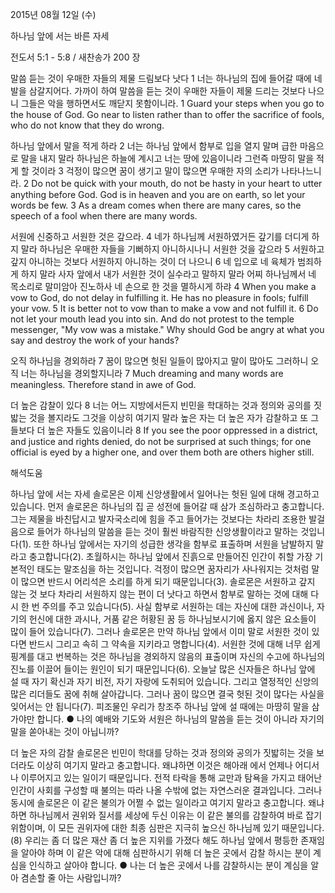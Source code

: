 2015년 08월 12일 (수)

하나님 앞에 서는 바른 자세 



전도서 5:1 - 5:8 / 새찬송가 200 장


말씀 듣는 것이 우매한 자들의 제물 드림보다 낫다
1 너는 하나님의 집에 들어갈 때에 네 발을 삼갈지어다. 가까이 하여 말씀을 듣는 것이 우매한 자들이 제물 드리는 것보다 나으니 그들은 악을 행하면서도 깨닫지 못함이니라. 
1 Guard your steps when you go to the house of God. Go near to listen rather than to offer the sacrifice of fools, who do not know that they do wrong. 

하나님 앞에서 말을 적게 하라
2 너는 하나님 앞에서 함부로 입을 열지 말며 급한 마음으로 말을 내지 말라 하나님은 하늘에 계시고 너는 땅에 있음이니라 그런즉 마땅히 말을 적게 할 것이라 3 걱정이 많으면 꿈이 생기고 말이 많으면 우매한 자의 소리가 나타나느니라. 
2 Do not be quick with your mouth, do not be hasty in your heart to utter anything before God. God is in heaven and you are on earth, so let your words be few. 3 As a dream comes when there are many cares, so the speech of a fool when there are many words.

서원에 신중하고 서원한 것은 갚으라.
4 네가 하나님께 서원하였거든 갚기를 더디게 하지 말라 하나님은 우매한 자들을 기뻐하지 아니하시나니 서원한 것을 갚으라 5 서원하고 갚지 아니하는 것보다 서원하지 아니하는 것이 더 나으니 6 네 입으로 네 육체가 범죄하게 하지 말라 사자 앞에서 내가 서원한 것이 실수라고 말하지 말라 어찌 하나님께서 네 목소리로 말미암아 진노하사 네 손으로 한 것을 멸하시게 하랴 
4 When you make a vow to God, do not delay in fulfilling it. He has no pleasure in fools; fulfill your vow. 5 It is better not to vow than to make a vow and not fulfill it. 6 Do not let your mouth lead you into sin. And do not protest to the temple messenger, "My vow was a mistake." Why should God be angry at what you say and destroy the work of your hands? 

오직 하나님을 경외하라
7 꿈이 많으면 헛된 일들이 많아지고 말이 많아도 그러하니 오직 너는 하나님을 경외할지니라 
7 Much dreaming and many words are meaningless. Therefore stand in awe of God.  

더 높은 감찰이 있다
8 너는 어느 지방에서든지 빈민을 학대하는 것과 정의와 공의를 짓밟는 것을 볼지라도 그것을 이상히 여기지 말라 높은 자는 더 높은 자가 감찰하고 또 그들보다 더 높은 자들도 있음이니라
8 If you see the poor oppressed in a district, and justice and rights denied, do not be surprised at such things; for one official is eyed by a higher one, and over them both are others higher still.

해석도움





하나님 앞에 서는 자세
솔로몬은 이제 신앙생활에서 일어나는 헛된 일에 대해 경고하고 있습니다. 먼저 솔로몬은 하나님의 집 곧 성전에 들어갈 때 삼가 조심하라고 충고합니다. 그는 제물을 바친답시고 발자국소리에 힘을 주고 들어가는 것보다는 차라리 조용한 발걸음으로 들어가 하나님의 말씀을 듣는 것이 훨씬 바람직한 신앙생활이라고 말하는 것입니다(1). 또한 하나님 앞에서는 자기의 성급한 생각을 함부로 표출하며 서원을 남발하지 말라고 충고합니다(2). 초월하시는 하나님 앞에서 진흙으로 만들어진 인간이 취할 가장 기본적인 태도는 말조심을 하는 것입니다. 걱정이 많으면 꿈자리가 사나워지는 것처럼 말이 많으면 반드시 어리석은 소리를 하게 되기 때문입니다(3). 솔로몬은 서원하고 갚지 않는 것 보다 차라리 서원하지 않는 편이 더 낫다고 하면서 함부로 말하는 것에 대해 다시 한 번 주의를 주고 있습니다(5). 사실 함부로 서원하는 데는 자신에 대한 과신이나, 자기의 헌신에 대한 과시나, 거품 같은 허황된 꿈 등 하나님보시기에 옳지 않은 요소들이 많이 들어 있습니다(7). 그러나 솔로몬은 만약 하나님 앞에서 이미 말로 서원한 것이 있다면 반드시 그리고 속히 그 약속을 지키라고 명합니다(4). 서원한 것에 대해 너무 쉽게 핑계를 대고 번복하는 것은 하나님을 경외하지 않음의 표출이며 자신의 수고에 하나님의 진노를 이끌어 들이는 원인이 되기 때문입니다(6). 오늘날 많은 신자들은 하나님 앞에 설 때 자기 확신과 자기 비전, 자기 자랑에 도취되어 있습니다. 그리고 열정적인 신앙의 많은 리더들도 꿈에 취해 살아갑니다. 그러나 꿈이 많으면 결국 헛된 것이 많다는 사실을 잊어서는 안 됩니다(7). 피조물인 우리가 창조주 하나님 앞에 설 때에는 마땅히 말을 삼가야만 합니다. 
● 나의 예배와 기도와 서원은 하나님의 말씀을 듣는 것이 아니라 자기의 말을 쏟아내는 것이 아닙니까?

더 높은 자의 감찰
솔로몬은 빈민이 학대를 당하는 것과 정의와 공의가 짓밟히는 것을 보더라도 이상히 여기지 말라고 충고합니다. 왜냐하면 이것은 해아래 에서 언제나 어디서나 이루어지고 있는 일이기 때문입니다. 전적 타락을 통해 교만과 탐욕을 가지고 태어난 인간이 사회를 구성할 때 불의는 따라 나올 수밖에 없는 자연스러운 결과입니다. 그러나 동시에 솔로몬은 이 같은 불의가 어쩔 수 없는 일이라고 여기지 말라고 충고합니다. 왜냐하면 하나님께서 권위와 질서를 세상에 두신 이유는 이 같은 불의를 감찰하여 바로 잡기 위함이며, 이 모든 권위자에 대한 최종 심판은 지극히 높으신 하나님께 있기 때문입니다.(8) 우리는 좀 더 많은 재산 좀 더 높은 지위를 가졌다 해도 하나님 앞에서 평등한 존재임을 알아야 하며 이 같은 악에 대해 심판하시기 위해 더 높은 곳에서 감찰 하시는 분이 계심을 인식하고 살아야 합니다.
● 나는 더 높은 곳에서 나를 감찰하시는 분이 계심을 알아 겸손할 줄 아는 사람입니까?